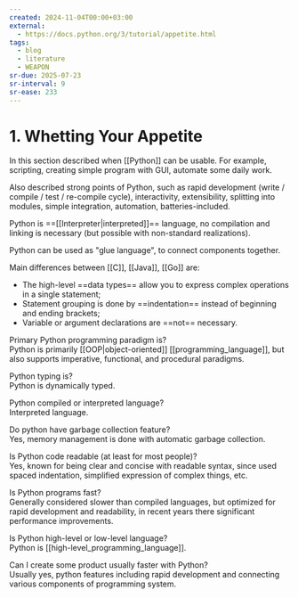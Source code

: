 ```yaml
---
created: 2024-11-04T00:00+03:00
external:
  - https://docs.python.org/3/tutorial/appetite.html
tags:
  - blog
  - literature
  - WEAPON
sr-due: 2025-07-23
sr-interval: 9
sr-ease: 233
---
```


# 1. Whetting Your Appetite

In this section described when [[Python]] can be usable. For example, scripting, creating simple program with GUI, automate some daily work.

Also described strong points of Python, such as rapid development (write / compile / test / re-compile cycle), interactivity, extensibility, splitting into modules, simple integration, automation, batteries-included.

Python is ==[[Interpreter|interpreted]]== language, no compilation and linking is necessary (but possible with non-standard realizations). <!--SR:!2025-04-12,2,249-->

Python can be used as "glue language", to connect components together.

Main differences between [[C]], [[Java]], [[Go]] are:

- The high-level ==data types== allow you to express complex operations in a single statement;
- Statement grouping is done by ==indentation== instead of beginning and ending brackets;
- Variable or argument declarations are ==not== necessary.

Primary Python programming paradigm is?
<br class="f">
Python is primarily [[OOP|object-oriented]] [[programming_language]], but also supports imperative, functional, and procedural paradigms. <!--SR:!2025-04-13,3,210-->

Python typing is?
<br class="f">
Python is dynamically typed. <!--SR:!2025-04-14,4,230-->

Python compiled or interpreted language?
<br class="f">
Interpreted language. <!--SR:!2025-04-28,18,250-->

Do python have garbage collection feature?
<br class="f">
Yes, memory management is done with automatic garbage collection. <!--SR:!2025-05-30,50,250-->

Is Python code readable (at least for most people)?
<br class="f">
Yes, known for being clear and concise with readable syntax, since used spaced indentation, simplified expression of complex things, etc. <!--SR:!2025-05-29,49,250-->

Is Python programs fast?
<br class="f">
Generally considered slower than compiled languages, but optimized for rapid development and readability, in recent years there significant performance improvements. <!--SR:!2025-04-27,17,250-->

Is Python high-level or low-level language?
<br class="f">
Python is [[high-level_programming_language]]. <!--SR:!2025-07-05,86,270-->

Can I create some product usually faster with Python?
<br class="f">
Usually yes, python features including rapid development and connecting various components of programming system. <!--SR:!2025-05-25,45,250-->

